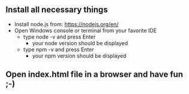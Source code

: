 ## Install all necessary things
* Install node.js from: https://nodejs.org/en/
* Open Windows console or terminal from your favorite IDE
  * type node -v and press Enter
    * your node version should be displayed
  * type npm -v and press Enter
    * your npm version should be displayed

## Open index.html file in a browser and have fun ;-)
